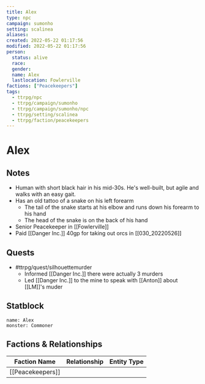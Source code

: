 ```yaml
---
title: Alex
type: npc
campaign: sumonho
setting: scalinea
aliases: 
created: 2022-05-22 01:17:56
modified: 2022-05-22 01:17:56
person:
  status: alive
  race: 
  gender: 
  name: Alex
  lastlocation: Fowlerville
factions: ["Peacekeepers"]
tags:
  - ttrpg/npc
  - ttrpg/campaign/sumonho
  - ttrpg/campaign/sumonho/npc
  - ttrpg/setting/scalinea
  - ttrpg/faction/peacekeepers
---
```


# Alex

## Notes
- Human with short black hair in his mid-30s. He's well-built, but agile and walks with an easy gait. 
- Has an old tattoo of a snake on his left forearm
	- The tail of the snake starts at his elbow and runs down his forearm to his hand
	- The head of the snake is on the back of his hand
- Senior Peacekeeper in [[Fowlerville]]
- Paid [[Danger Inc.]] 40gp for taking out orcs in [[030_20220526]]

## Quests
- #ttrpg/quest/silhouettemurder 
	- Informed [[Danger Inc.]] there were actually 3 murders
	- Led [[Danger Inc.]] to the mine to speak with [[Anton]] about [[LM]]'s muder


## Statblock

```statblock
name: Alex
monster: Commoner
```


## Factions & Relationships
| Faction Name | Relationship | Entity Type |
| ------------ |:------------:| ----------- |
| [[Peacekeepers]] | | |



